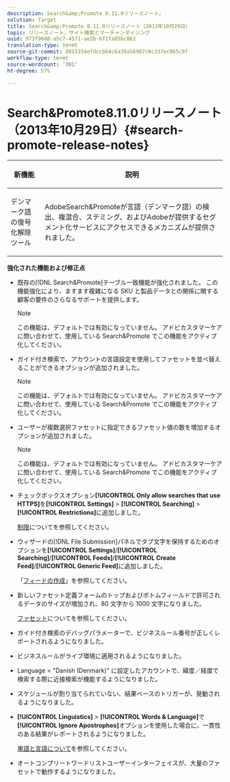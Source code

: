 ```yaml
---
description: Search&amp;Promote 8.11.0リリースノート。
solution: Target
title: Search&amp;Promote 8.11.0リリースノート（2013年10月29日）
topic: リリースノート，サイト検索とマーチャンダイジング
uuid: 973f9608-a5c7-4571-ae2b-6f1fa05bc862
translation-type: tm+mt
source-git-commit: d015154efdccbb4c6a39a56907c0c337ec065c9f
workflow-type: tm+mt
source-wordcount: '301'
ht-degree: 57%

---
```



# Search&amp;Promote8.11.0リリースノート（2013年10月29日）{#search-promote-release-notes}

<table> 
 <thead> 
  <tr> 
   <th colname="col1" class="entry"> <p>新機能 </p> </th> 
   <th colname="col2" class="entry"> <p>説明 </p> </th> 
  </tr> 
 </thead>
 <tbody> 
  <tr> 
   <td colname="col1"> <p> デンマーク語の復号化解除ツール </p> </td> 
   <td colname="col2"> <p> <span class="keyword">AdobeSearch&amp;Promote</span>が言語（デンマーク語）の検出、複混合、ステミング、およびAdobeが提供するセグメント化サービスにアクセスできるメカニズムが提供されました。 </p> </td> 
  </tr> 
 </tbody> 
</table>

**強化された機能および修正点**

* 既存の[!DNL Search&Promote]テーブル一致機能が強化されました。 この機能強化により、ますます複雑になる SKU と製品データとの関係に関する顧客の要件のさらなるサポートを提供します。

   >[!NOTE]
   >
   >この機能は、デフォルトでは有効になっていません。 アドビカスタマーケアに問い合わせて、使用している Search&amp;Promote でこの機能をアクティブ化してください。

* ガイド付き検索で、アカウントの言語設定を使用してファセットを並べ替えることができるオプションが追加されました。

   >[!NOTE]
   この機能は、デフォルトでは有効になっていません。 アドビカスタマーケアに問い合わせて、使用している Search&amp;Promote でこの機能をアクティブ化してください。

* ユーザーが複数選択ファセットに指定できるファセット値の数を増加するオプションが追加されました。

   >[!NOTE]
   この機能は、デフォルトでは有効になっていません。 アドビカスタマーケアに問い合わせて、使用している Search&amp;Promote でこの機能をアクティブ化してください。

* チェックボックスオプション&#x200B;**[!UICONTROL Only allow searches that use HTTPS]**&#x200B;を&#x200B;**[!UICONTROL Settings]** > **[!UICONTROL Searching]** > **[!UICONTROL Restrictions]**&#x200B;に追加しました。

   [制限](../c-about-settings-menu/c-about-searching-menu.md#concept_B5B527E04EBF4E9AB5956EEF881DDBF1)についてを参照してください。

* ウィザードの[!DNL File Submission]パネルでタブ文字を保持するためのオプションを&#x200B;**[!UICONTROL Settings]**/**[!UICONTROL Searching]**/**[!UICONTROL Feeds]**/**[!UICONTROL Create Feed]**/**[!UICONTROL Generic Feed]**&#x200B;に追加しました。

   「[フィードの作成](../c-about-settings-menu/c-about-searching-menu.md#task_63179C1FC359497483CD6CE13FD1C250)」を参照してください。

* 新しいファセット定義フォームのトップおよびボトムフィールドで許可されるデータのサイズが増加され、80 文字から 1000 文字になりました。

   [ファセット](../c-about-design-menu/c-about-facets.md#concept_FA912B3B41EE493DB2F492D188457FF5)についてを参照してください。

* ガイド付き検索のデバッグパラメーターで、ビジネスルール番号が正しくレポートされるようになりました。
* ビジネスルールがライブ環境に適用されるようになりました。
* Language = &quot;Danish (Denmark)&quot; に設定したアカウントで、緯度／経度で検索する際に近接検索が機能するようになりました。
* スケジュールが割り当てられていない、結果ベースのトリガーが、発動されるようになりました。
* **[!UICONTROL Linguistics]** > **[!UICONTROL Words & Language]**&#x200B;で&#x200B;**[!UICONTROL Ignore Apostrophes]**&#x200B;オプションを使用した場合に、一貫性のある結果がレポートされるようになりました。

   [単語と言語について](../c-about-linguistics-menu/c-about-words-and-language.md#concept_CEB4B9576F3C4E2EB87B352EEC738D79)を参照してください。

* オートコンプリートワードリストユーザーインターフェイスが、大量のファセットで動作するようになりました。

